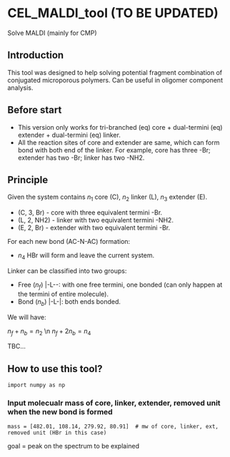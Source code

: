 # CEL_MALDI_tool (TO BE UPDATED)
Solve MALDI (mainly for CMP)

## Introduction

This tool was designed to help solving potential fragment combination of conjugated microporous polymers. Can be useful in oligomer component analysis.

## Before start

- This version only works for tri-branched (eq) core + dual-termini (eq) extender + dual-termini (eq) linker.
- All the reaction sites of core and extender are same, which can form bond with both end of the linker. For example, core has three -Br; extender has two -Br; linker has two -NH2.


## Principle

Given the system contains $n_1$ core (C), $n_2$ linker (L), $n_3$ extender (E).

- (C, 3, Br) - core with three equivalent termini -Br.
- (L, 2, NH2) - linker with two equivalent termini -NH2.
- (E, 2, Br) - extender with two equivalent termini -Br.


For each new bond (AC-N-AC) formation:

- $n_4$ HBr will form and leave the current system.

Linker can be classified into two groups:
- Free ($n_f$) |-L--: with one free termini, one bonded (can only happen at the termini of entire molecule).
- Bond ($n_b$) |-L-|: both ends bonded.

We will have:

$n_f + n_b = n_2$ \n
$n_f + 2n_b = n_4$

TBC...


## How to use this tool?

```
import numpy as np
```

### Input molecualr mass of core, linker, extender, removed unit when the new bond is formed

```
mass = [482.01, 108.14, 279.92, 80.91]  # mw of core, linker, ext, removed unit (HBr in this case)
```

goal = peak on the spectrum to be explained







